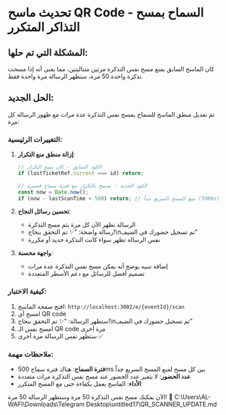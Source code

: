 # تحديث ماسح QR Code - السماح بمسح التذاكر المتكرر

## المشكلة التي تم حلها:
كان الماسح السابق يمنع مسح نفس التذكرة مرتين متتاليتين، مما يعني أنه إذا مسحت تذكرة واحدة 50 مرة، ستظهر الرسالة مرة واحدة فقط.

## الحل الجديد:
تم تعديل منطق الماسح للسماح بمسح نفس التذكرة عدة مرات مع ظهور الرسالة كل مرة:

### التغييرات الرئيسية:

1. **إزالة منطق منع التكرار**:
   ```typescript
   // الكود السابق - كان يمنع التكرار
   if (lastTicketRef.current === id) return;

   // الكود الجديد - يسمح بالتكرار مع فترة سماح قصيرة
   const now = Date.now();
   if (now - lastScanTime < 500) return; // منع المسح السريع جداً (500ms)
   ```

2. **تحسين رسائل النجاح**:
   - الرسالة تظهر الآن كل مرة يتم مسح التذكرة
   - رسالة واضحة: "✨ تم التحقق بنجاح!\nتم تسجيل حضورك في الضيف"
   - نفس الرسالة تظهر سواء كانت التذكرة جديد أو مكررة

3. **واجهة محسنة**:
   - إضافة تنبيه يوضح أنه يمكن مسح نفس التذكرة عدة مرات
   - تصميم أفضل للرسائل مع دعم الأسطر المتعددة

### كيفية الاختبار:

1. افتح صفحة الماسح: `http://localhost:3002/e/{eventId}/scan`
2. امسح أي QR code
3. ستظهر الرسالة: "✨ تم التحقق بنجاح!\nتم تسجيل حضورك في الضيف"
4. امسح نفس الـ QR code مرة أخرى
5. ستظهر نفس الرسالة مرة أخرى ✅

### ملاحظات مهمة:

- **فترة السماح**: هناك فترة سماح 500ms بين كل مسح لمنع المسح السريع جداً
- **عدد الحضور**: لا يتغير عدد الحضور عند مسح نفس التذكرة مرات متعددة
- **الأداء**: الماسح يعمل بكفاءة حتى مع المسح المتكرر

الآن يمكنك مسح نفس التذكرة 50 مرة وستظهر الرسالة 50 مرة! 🎉</content>
<parameter name="filePath">C:\Users\AL-WAFI\Downloads\Telegram Desktop\untitled17\QR_SCANNER_UPDATE.md
